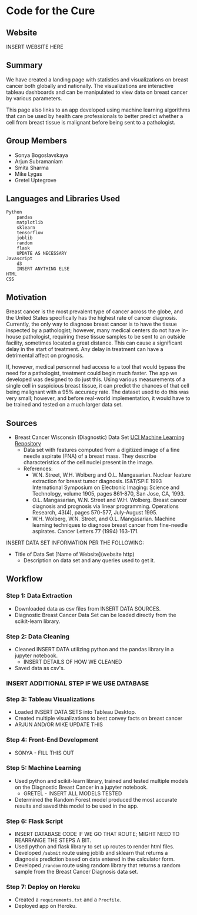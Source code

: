 # Code for the Cure

## Website

INSERT WEBSITE HERE

## Summary

We have created a landing page with statistics and visualizations on breast cancer both globally and nationally. The visualizations are interactive tableau dashboards and can be manipulated to view data on breast cancer by various parameters.

This page also links to an app developed using machine learning algorithms that can be used by health care professionals to better predict whether a cell from breast tissue is malignant before being sent to a pathologist.

## Group Members

* Sonya Bogoslavskaya
* Arjun Subramaniam
* Smita Sharma
* Mike Lygas
* Gretel Uptegrove

## Languages and Libraries Used

```
Python
    pandas
    matplotlib
    sklearn
    tensorflow
    joblib
    random
    flask
    UPDATE AS NECESSARY
Javascript
    d3
    INSERT ANYTHING ELSE
HTML
CSS
```

## Motivation

Breast cancer is the most prevalent type of cancer across the globe, and the United States specifically has the highest rate of cancer diagnosis. Currently, the only way to diagnose breast cancer is to have the tissue inspected by a pathologist; however, many medical centers do not have in-house pathologist, requiring these tissue samples to be sent to an outside facility, sometimes located a great distance. This can cause a significant delay in the start of treatment. Any delay in treatment can have a detrimental affect on prognosis.

If, however, medical personnel had access to a tool that would bypass the need for a pathologist, treatment could begin much faster. The app we developed was designed to do just this. Using various measurements of a single cell in suspicious breast tissue, it can predict the chances of that cell being malignant with a 95% accuracy rate. The dataset used to do this was very small; however, and before real-world implementation, it would have to be trained and tested on a much larger data set.

## Sources

* Breast Cancer Wisconsin (Diagnostic) Data Set [UCI Machine Learning Repository](https://archive.ics.uci.edu/ml/datasets/Breast+Cancer+Wisconsin+(Diagnostic))
  * Data set with features computed from a digitized image of a fine needle aspirate (FNA) of a breast mass. They describe characteristics of the cell nuclei present in the image.
  * References:
    * W.N. Street, W.H. Wolberg and O.L. Mangasarian. Nuclear feature extraction for breast tumor diagnosis. IS&T/SPIE 1993 International Symposium on Electronic Imaging: Science and Technology, volume 1905, pages 861-870, San Jose, CA, 1993.
    * O.L. Mangasarian, W.N. Street and W.H. Wolberg. Breast cancer diagnosis and prognosis via linear programming. Operations Research, 43(4), pages 570-577, July-August 1995.
    * W.H. Wolberg, W.N. Street, and O.L. Mangasarian. Machine learning techniques to diagnose breast cancer from fine-needle aspirates. Cancer Letters 77 (1994) 163-171.

INSERT DATA SET INFORMATION PER THE FOLLOWING:

* Title of Data Set [Name of Website](website http)
  * Description on data set and any queries used to get it.

## Workflow

### Step 1: Data Extraction

* Downloaded data as csv files from INSERT DATA SOURCES.
* Diagnostic Breast Cancer Data Set can be loaded directly from the scikit-learn library.

### Step 2: Data Cleaning

* Cleaned INSERT DATA utilizing python and the pandas library in a jupyter notebook.
  * INSERT DETAILS OF HOW WE CLEANED
* Saved data as csv's.

### INSERT ADDITIONAL STEP IF WE USE DATABASE

### Step 3: Tableau Visualizations

* Loaded INSERT DATA SETS into Tableau Desktop.
* Created multiple visualizations to best convey facts on breast cancer
* ARJUN AND/OR MIKE UPDATE THIS

### Step 4: Front-End Development

* SONYA - FILL THIS OUT

### Step 5: Machine Learning

* Used python and scikit-learn library, trained and tested multiple models on the Diagnostic Breast Cancer in a jupyter notebook.
  * GRETEL - INSERT ALL MODELS TESTED
* Determined the Random Forest model produced the most accurate results and saved this model to be used in the app.

### Step 6: Flask Script

* INSERT DATABASE CODE IF WE GO THAT ROUTE; MIGHT NEED TO REARRANGE THE STEPS A BIT.
* Used python and flask library to set up routes to render html files.
* Developed `/submit` route using joblib and sklearn that returns a diagnosis prediction based on data entered in the calculator form.
* Developed `/random` route using random library that returns a random sample from the Breast Cancer Diagnosis data set.

### Step 7: Deploy on Heroku

* Created a `requirements.txt` and a `Procfile`.
* Deployed app on Heroku.
